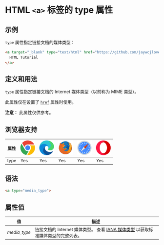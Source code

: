 HTML `<a>` 标签的 type 属性
===

## 示例

`type` 属性指定链接文档的媒体类型：

```html idoc:preview
<a target="_blank" type="text/html" href="https://github.com/jaywcjlove/html-tutorial">
  HTML Tutorial
</a>
```

## 定义和用法

`type` 属性指定链接文档的 Internet 媒体类型（以前称为 MIME 类型）。

此属性仅在设置了 [`href`](./a_href.md) 属性时使用。

**注意：** 此属性仅供参考。

## 浏览器支持

| 属性 | ![chrome][1] | ![edge][2] | ![firefox][3] | ![safari][4] | ![opera][5] |
| ---- | ---- | ---- | ---- | ---- | ---- |
| type      | Yes | Yes | Yes | Yes | Yes |
<!--rehype:style=width: 100%; display: inline-table;-->

## 语法

```html
<a type="media_type">
```

## 属性值

| 值 | 描述 |
| ---- | ---- |
| *media\_type* | 链接文档的 Internet 媒体类型。 查看 [IANA 媒体类型](http://www.iana.org/assignments/media-types/) 以获取标准媒体类型的完整列表。 |
<!--rehype:style=width: 100%; display: inline-table;-->


[1]: ../assets/chrome.svg
[2]: ../assets/edge.svg
[3]: ../assets/firefox.svg
[4]: ../assets/safari.svg
[5]: ../assets/opera.svg
